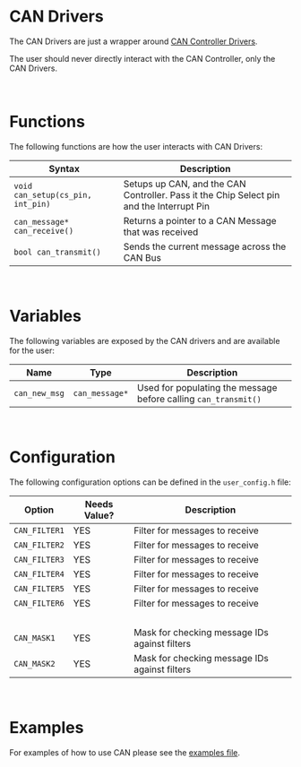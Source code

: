 # CAN Drivers
The CAN Drivers are just a wrapper around [CAN Controller Drivers](../can_controllers/README.md).

The user should never directly interact with the CAN Controller, only the CAN Drivers.

&nbsp;

# Functions
The following functions are how the user interacts with CAN Drivers:

| Syntax | Description |
|--------|-------------|
|`void can_setup(cs_pin, int_pin)`| Setups up CAN, and the CAN Controller. Pass it the Chip Select pin and the Interrupt Pin |
|`can_message* can_receive()`| Returns a pointer to a CAN Message that was received |
|`bool can_transmit()`| Sends the current message across the CAN Bus |


&nbsp;

# Variables
The following variables are exposed by the CAN drivers and are available for the user:

| Name | Type | Description |
|------|------|-------------|
| `can_new_msg` | `can_message*` | Used for populating the message before calling `can_transmit()`|

&nbsp;

# Configuration
The following configuration options can be defined in the `user_config.h` file:

| Option | Needs Value? | Description |
|--------|--------------|-------------|
|`CAN_FILTER1`| YES | Filter for messages to receive |
|`CAN_FILTER2`| YES | Filter for messages to receive |
|`CAN_FILTER3`| YES | Filter for messages to receive |
|`CAN_FILTER4`| YES | Filter for messages to receive |
|`CAN_FILTER5`| YES | Filter for messages to receive |
|`CAN_FILTER6`| YES | Filter for messages to receive |
|&nbsp;|&nbsp;|
|`CAN_MASK1`| YES | Mask for checking message IDs against filters |
|`CAN_MASK2`| YES | Mask for checking message IDs against filters |


&nbsp;

# Examples
For examples of how to use CAN please see the [examples file](../EXAMPLES.md).